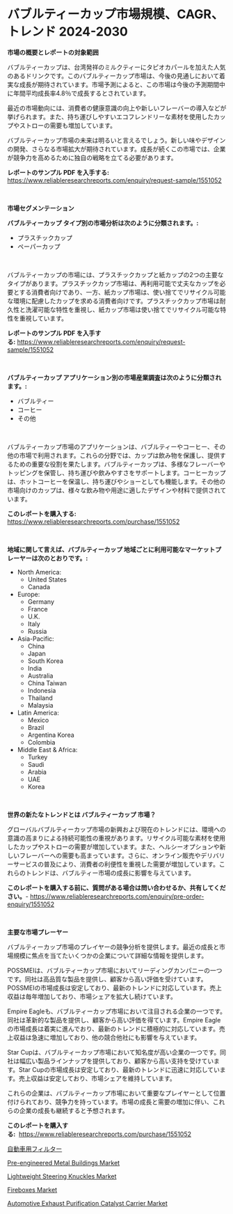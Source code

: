 <p><h1>バブルティーカップ市場規模、CAGR、トレンド 2024-2030</h1></p><p><strong>市場の概要とレポートの対象範囲</strong></p>
<p><p>バブルティーカップは、台湾発祥のミルクティーにタピオカパールを加えた人気のあるドリンクです。このバブルティーカップ市場は、今後の見通しにおいて着実な成長が期待されています。市場予測によると、この市場は今後の予測期間中に年間平均成長率4.8％で成長するとされています。</p><p>最近の市場動向には、消費者の健康意識の向上や新しいフレーバーの導入などが挙げられます。また、持ち運びしやすいエコフレンドリーな素材を使用したカップやストローの需要も増加しています。</p><p>バブルティーカップ市場の未来は明るいと言えるでしょう。新しい味やデザインの開発、さらなる市場拡大が期待されています。成長が続くこの市場では、企業が競争力を高めるために独自の戦略を立てる必要があります。</p></p>
<p><strong>レポートのサンプル PDF を入手する:</strong> <a href="https://www.reliableresearchreports.com/enquiry/request-sample/1551052">https://www.reliableresearchreports.com/enquiry/request-sample/1551052</a></p>
<p>&nbsp;</p>
<p><strong>市場セグメンテーション</strong></p>
<p><strong>バブルティーカップ タイプ別の市場分析は次のように分類されます。:</strong></p>
<p><ul><li>プラスチックカップ</li><li>ペーパーカップ</li></ul></p>
<p>&nbsp;</p>
<p><p>バブルティーカップの市場には、プラスチックカップと紙カップの2つの主要なタイプがあります。プラスチックカップ市場は、再利用可能で丈夫なカップを必要とする消費者向けであり、一方、紙カップ市場は、使い捨てでリサイクル可能な環境に配慮したカップを求める消費者向けです。プラスチックカップ市場は耐久性と洗濯可能な特性を重視し、紙カップ市場は使い捨てでリサイクル可能な特性を重視しています。</p></p>
<p><strong>レポートのサンプル PDF を入手する:</strong>&nbsp;<a href="https://www.reliableresearchreports.com/enquiry/request-sample/1551052">https://www.reliableresearchreports.com/enquiry/request-sample/1551052</a></p>
<p>&nbsp;</p>
<p><strong> バブルティーカップ アプリケーション別の市場産業調査は次のように分類されます。:</strong></p>
<p><ul><li>バブルティー</li><li>コーヒー</li><li>その他</li></ul></p>
<p>&nbsp;</p>
<p><p>バブルティーカップ市場のアプリケーションは、バブルティーやコーヒー、その他の市場で利用されます。これらの分野では、カップは飲み物を保護し、提供するための重要な役割を果たします。バブルティーカップは、多様なフレーバーやトッピングを保管し、持ち運びや飲みやすさをサポートします。コーヒーカップは、ホットコーヒーを保温し、持ち運びやショーとしても機能します。その他の市場向けのカップは、様々な飲み物や用途に適したデザインや材料で提供されています。</p></p>
<p><strong>このレポートを購入する:</strong>&nbsp; <a href="https://www.reliableresearchreports.com/purchase/1551052">https://www.reliableresearchreports.com/purchase/1551052</a></p>
<p>&nbsp;</p>
<p><strong>地域に関して言えば、バブルティーカップ 地域ごとに利用可能なマーケットプレーヤーは次のとおりです。:</strong></p>
<p><ul>
    <li>
        North America:
        <ul>
            <li>United States</li>
            <li>Canada</li>
        </ul>
    </li>
    <li>
        Europe:
        <ul>
            <li>Germany</li>
            <li>France</li>
            <li>U.K.</li>
            <li>Italy</li>
            <li>Russia</li>
        </ul>
    </li>
    <li>
        Asia-Pacific:
        <ul>
            <li>China</li>
            <li>Japan</li>
            <li>South Korea</li>
            <li>India</li>
            <li>Australia</li>
            <li>China Taiwan</li>
            <li>Indonesia</li>
            <li>Thailand</li>
            <li>Malaysia</li>
        </ul>
    </li>
    <li>
        Latin America:
        <ul>
            <li>Mexico</li>
            <li>Brazil</li>
            <li>Argentina Korea</li>
            <li>Colombia</li>
        </ul>
    </li>
    <li>
        Middle East & Africa:
        <ul>
            <li>Turkey</li>
            <li>Saudi</li>
            <li>Arabia</li>
            <li>UAE</li>
            <li>Korea</li>
        </ul>
    </li>
    </ul></p>
<p>&nbsp;</p>
<p><strong>世界の新たなトレンドとは バブルティーカップ 市場？</strong></p>
<p><p>グローバルバブルティーカップ市場の新興および現在のトレンドには、環境への意識の高まりによる持続可能性の重視があります。リサイクル可能な素材を使用したカップやストローの需要が増加しています。また、ヘルシーオプションや新しいフレーバーへの需要も高まっています。さらに、オンライン販売やデリバリーサービスの普及により、消費者の利便性を重視した需要が増加しています。これらのトレンドは、バブルティー市場の成長に影響を与えています。</p></p>
<p><strong>このレポートを購入する前に、質問がある場合は問い合わせるか、共有してください。</strong>- <a href="https://www.reliableresearchreports.com/enquiry/pre-order-enquiry/1551052">https://www.reliableresearchreports.com/enquiry/pre-order-enquiry/1551052</a></p>
<p>&nbsp;</p>
<p><strong>主要な市場プレーヤー</strong></p>
<p><p>バブルティーカップ市場のプレイヤーの競争分析を提供します。最近の成長と市場規模に焦点を当てたいくつかの企業について詳細な情報を提供します。</p><p>POSSMEIは、バブルティーカップ市場においてリーディングカンパニーの一つです。同社は高品質な製品を提供し、顧客から高い評価を受けています。POSSMEIの市場成長は安定しており、最新のトレンドに対応しています。売上収益は毎年増加しており、市場シェアを拡大し続けています。</p><p>Empire Eagleも、バブルティーカップ市場において注目される企業の一つです。同社は革新的な製品を提供し、顧客から高い評価を得ています。Empire Eagleの市場成長は着実に進んでおり、最新のトレンドに積極的に対応しています。売上収益は急速に増加しており、他の競合他社にも影響を与えています。</p><p>Star Cupは、バブルティーカップ市場において知名度が高い企業の一つです。同社は幅広い製品ラインナップを提供しており、顧客から高い支持を受けています。Star Cupの市場成長は安定しており、最新のトレンドに迅速に対応しています。売上収益は安定しており、市場シェアを維持しています。</p><p>これらの企業は、バブルティーカップ市場において重要なプレイヤーとして位置付けられており、競争力を持っています。市場の成長と需要の増加に伴い、これらの企業の成長も継続すると予想されます。</p></p>
<p><strong>このレポートを購入する:</strong>&nbsp;&nbsp;<a href="https://www.reliableresearchreports.com/purchase/1551052">https://www.reliableresearchreports.com/purchase/1551052</a></p>
<p><p><a href="https://github.com/DonaldShaw1965/Market-Research-Report-List-1/blob/main/14784846931.md">自動車用フィルター</a></p><p><a href="https://github.com/mauripalmi/Market-Research-Report-List-2/blob/main/pre-engineered-metal-buildings-market.md">Pre-engineered Metal Buildings Market</a></p><p><a href="https://sudsy-motorcycle-bbc.notion.site/Lightweight-Steering-Knuckles-Market-Size-Share-Trends-Analysis-Report-By-Application-Regional-O-b031dc3dcdc54fceb3a4144f970c87ce">Lightweight Steering Knuckles Market</a></p><p><a href="https://view.publitas.com/reportprime-1/fireboxes-market-research-report-forecasted-for-period-from-2024-2031-by-market-type-market-application-and-region/">Fireboxes Market</a></p><p><a href="https://issuu.com/reportprime-2/docs/automotive-exhaust-purification-catalyst-carrier-m">Automotive Exhaust Purification Catalyst Carrier Market</a></p></p>